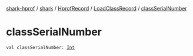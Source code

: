 [shark-hprof](../../../index.md) / [shark](../../index.md) / [HprofRecord](../index.md) / [LoadClassRecord](index.md) / [classSerialNumber](./class-serial-number.md)

# classSerialNumber

`val classSerialNumber: `[`Int`](https://kotlinlang.org/api/latest/jvm/stdlib/kotlin/-int/index.html)